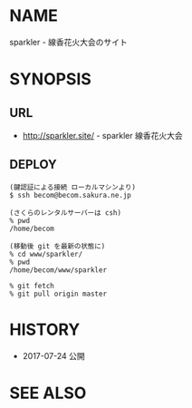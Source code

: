 # NAME

sparkler - 線香花火大会のサイト

# SYNOPSIS

## URL

- <http://sparkler.site/> - sparkler 線香花火大会

## DEPLOY

```
(鍵認証による接続 ローカルマシンより)
$ ssh becom@becom.sakura.ne.jp

(さくらのレンタルサーバーは csh)
% pwd
/home/becom

(移動後 git を最新の状態に)
% cd www/sparkler/
% pwd
/home/becom/www/sparkler

% git fetch
% git pull origin master
```

# HISTORY

- 2017-07-24 公開

# SEE ALSO
